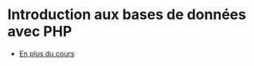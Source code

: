 # Introduction aux bases de données avec PHP

<SlidesDeck src="sql_php" />

- [En plus du cours](/tp/php/sql/support.md)
